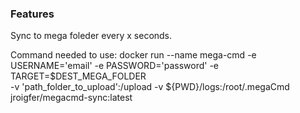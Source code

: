 ### Features

Sync to mega foleder every x seconds.

Command needed to use:
docker run --name mega-cmd -e USERNAME='email' -e PASSWORD='password' -e TARGET=$DEST_MEGA_FOLDER \
-v 'path_folder_to_upload':/upload -v ${PWD}/logs:/root/.megaCmd jroigfer/megacmd-sync:latest